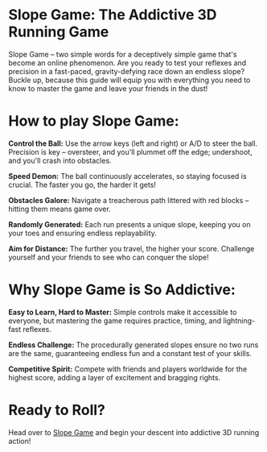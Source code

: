 Slope Game: The Addictive 3D Running Game
===========================
Slope Game – two simple words for a deceptively simple game that's become an online phenomenon. Are you ready to test your reflexes and precision in a fast-paced, gravity-defying race down an endless slope? Buckle up, because this guide will equip you with everything you need to know to master the game and leave your friends in the dust!

**How to play Slope Game:**
=====
**Control the Ball:** Use the arrow keys (left and right) or A/D to steer the ball. Precision is key – oversteer, and you'll plummet off the edge; undershoot, and you'll crash into obstacles.

**Speed Demon:** The ball continuously accelerates, so staying focused is crucial. The faster you go, the harder it gets!

**Obstacles Galore:** Navigate a treacherous path littered with red blocks – hitting them means game over.

**Randomly Generated:** Each run presents a unique slope, keeping you on your toes and ensuring endless replayability.

**Aim for Distance:** The further you travel, the higher your score. Challenge yourself and your friends to see who can conquer the slope!

**Why Slope Game is So Addictive:**
=====
**Easy to Learn, Hard to Master:** Simple controls make it accessible to everyone, but mastering the game requires practice, timing, and lightning-fast reflexes.

**Endless Challenge:** The procedurally generated slopes ensure no two runs are the same, guaranteeing endless fun and a constant test of your skills.

**Competitive Spirit:** Compete with friends and players worldwide for the highest score, adding a layer of excitement and bragging rights.

**Ready to Roll?**
=====
Head over to [Slope Game](https://slope3dgame.com/) and begin your descent into addictive 3D running action!
